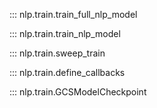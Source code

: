 ::: nlp.train.train_full_nlp_model

::: nlp.train.train_nlp_model

::: nlp.train.sweep_train

::: nlp.train.define_callbacks

::: nlp.train.GCSModelCheckpoint

